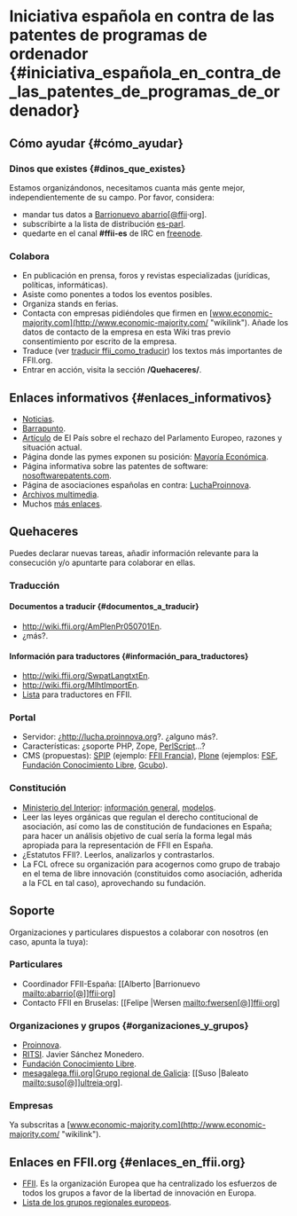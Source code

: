 # Iniciativa española en contra de las patentes de programas de ordenador {#iniciativa_española_en_contra_de_las_patentes_de_programas_de_ordenador}

## Cómo ayudar {#cómo_ayudar}

### Dinos que existes {#dinos_que_existes}

Estamos organizándonos, necesitamos cuanta más gente mejor,
independientemente de su campo. Por favor, considera:

-   mandar tus datos a [Barrionuevo
    abarrio\[\@ffii](Alberto "wikilink")·org\].
-   subscribirte a la lista de distribución
    [es-parl](http://lists.ffii.org/mailman/listinfo/es-parl "wikilink").
-   quedarte en el canal **#ffii-es** de IRC en
    [freenode](http://www.freenode.net "wikilink").

### Colabora

-   En publicación en prensa, foros y revistas especializadas
    (jurídicas, políticas, informáticas).
-   Asiste como ponentes a todos los eventos posibles.
-   Organiza stands en ferias.
-   Contacta con empresas pidiéndoles que firmen en
    [www.economic-majority.com](http://www.economic-majority.com/ "wikilink").
    Añade los datos de contacto de la empresa en esta Wiki tras previo
    consentimiento por escrito de la empresa.
-   Traduce (ver [traducir ffii_como_traducir](cómo "wikilink")) los
    textos más importantes de FFII.org.
-   Entrar en acción, visita la sección **/Quehaceres/**.

## Enlaces informativos {#enlaces_informativos}

-   [Noticias](http://wiki.ffii.org/SwpatcninoEs "wikilink").
-   [Barrapunto](http://barrapunto.com/search.pl?topic=68 "wikilink").
-   [Artículo](http://www.elpais.es/articulo.html?d_date=&xref=20050714elpcibtec_3&type=Tes&anchor=elpcibtec "wikilink")
    de El País sobre el rechazo del Parlamento Europeo, razones y
    situación actual.
-   Página donde las pymes exponen su posición: [Mayoría
    Económica](http://www.economic-majority.com/ "wikilink").
-   Página informativa sobre las patentes de software:
    [nosoftwarepatents.com](http://www.nosoftwarepatents.com/es/m/intro/index.html "wikilink").
-   Página de asociaciones españolas en contra:
    [LuchaProinnova](http://lucha.proinnova.org/ "wikilink").
-   [Archivos multimedia](http://wiki.ffii.org/multimediaEs "wikilink").
-   Muchos [más
    enlaces](http://www.canonavarro.name/patentesdesoftware.html "wikilink").

## Quehaceres

Puedes declarar nuevas tareas, añadir información relevante para la
consecución y/o apuntarte para colaborar en ellas.

### Traducción

#### Documentos a traducir {#documentos_a_traducir}

-   <http://wiki.ffii.org/AmPlenPr050701En>.
-   ¿más?.

#### Información para traductores {#información_para_traductores}

-   <http://wiki.ffii.org/SwpatLangtxtEn>.
-   <http://wiki.ffii.org/MlhtImportEn>.
-   [Lista](http://lists.ffii.org/mailman/listinfo/traduk-parl "wikilink")
    para traductores en FFII.

### Portal

-   Servidor: ¿http://lucha.proinnova.org?. ¿alguno más?.
-   Características: ¿soporte PHP, Zope,
    [PerlScript](PerlScript "wikilink")\...?
-   CMS (propuestas): [SPIP](http://www.spip.net "wikilink") (ejemplo:
    [FFII Francia](http://www.ffii.fr/ "wikilink")),
    [Plone](http://www.plone.org "wikilink") (ejemplos:
    [FSF](http://www.fsf.org/ "wikilink"), [Fundación Conocimiento
    Libre](http://www.libre.org/fundacion/ "wikilink"),
    [Gcubo](http://www.gcubo.org "wikilink")).

### Constitución

-   [Ministerio del Interior](http://www.mir.es "wikilink"):
    [información
    general](http://www.mir.es/sites/mir/pciudad/asociaciones/ "wikilink"),
    [modelos](http://www.mir.es/sites/mir/modelos/ "wikilink").
-   Leer las leyes orgánicas que regulan el derecho contitucional de
    asociación, así como las de constitución de fundaciones en España;
    para hacer un análisis objetivo de cual sería la forma legal más
    apropiada para la representación de FFII en España.
-   ¿Estatutos FFII?. Leerlos, analizarlos y contrastarlos.
-   La FCL ofrece su organización para acogernos como grupo de trabajo
    en el tema de libre innovación (constituidos como asociación,
    adherida a la FCL en tal caso), aprovechando su fundación.

## Soporte

Organizaciones y particulares dispuestos a colaborar con nosotros (en
caso, apunta la tuya):

### Particulares

-   Coordinador FFII-España: \[\[Alberto \|Barrionuevo
    [mailto:abarrio\[@\]\]ffii·org](mailto:abarrio%5B@%5D%5Dffii·org)\]
-   Contacto FFII en Bruselas: \[\[Felipe \|Wersen
    [mailto:fwersen\[@\]\]ffii·org](mailto:fwersen%5B@%5D%5Dffii·org)\]

### Organizaciones y grupos {#organizaciones_y_grupos}

-   [Proinnova](http://www.proinnova.org/ "wikilink").
-   [RITSI](http://www.ritsi.org/ "wikilink"). Javier Sánchez Monedero.
-   [Fundación Conocimiento
    Libre](http://www.libre.org/fundacion/ "wikilink").
-   [mesagalega.ffii.org\|Grupo regional de
    Galicia](http://mesagalega.ffii.org/ "wikilink"): \[\[Suso \|Baleato
    [mailto:suso\[@\]\]ultreia·org](mailto:suso%5B@%5D%5Dultreia·org)\].

### Empresas

Ya subscritas a
[www.economic-majority.com](http://www.economic-majority.com/ "wikilink").

## Enlaces en FFII.org {#enlaces_en_ffii.org}

-   [FFII](http://www.ffii.org "wikilink"). Es la organización Europea
    que ha centralizado los esfuerzos de todos los grupos a favor de la
    libertad de innovación en Europa.
-   [Lista de los grupos regionales
    europeos](http://wiki.ffii.org/FfiiRegioEn "wikilink").

